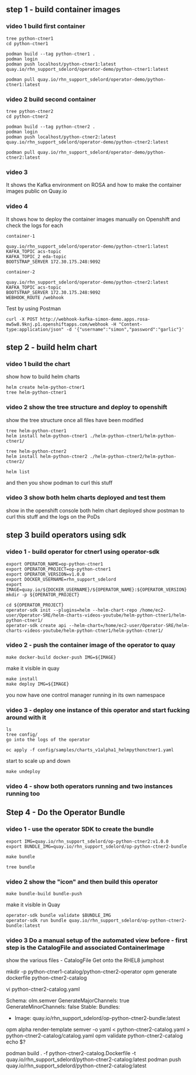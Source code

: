 

## step 1 - build container images

### video 1 build first container
```
tree python-ctner1
cd python-ctner1

podman build --tag python-ctner1 .
podman login
podman push localhost/python-ctner1:latest quay.io/rhn_support_sdelord/operator-demo/python-ctner1:latest

podman pull quay.io/rhn_support_sdelord/operator-demo/python-ctner1:latest
```

### video 2 build second container
```
tree python-ctner2
cd python-ctner2

podman build --tag python-ctner2 .
podman login
podman push localhost/python-ctner2:latest quay.io/rhn_support_sdelord/operator-demo/python-ctner2:latest

podman pull quay.io/rhn_support_sdelord/operator-demo/python-ctner2:latest
```

### video 3 

It shows the Kafka environment on ROSA and how to make the container images public on Quay.io

### video 4


It shows how to deploy the container images manually on Openshift and check the logs for each
```
container-1 

quay.io/rhn_support_sdelord/operator-demo/python-ctner1:latest
KAFKA_TOPIC acs-topic
KAFKA_TOPIC_2 eda-topic
BOOTSTRAP_SERVER 172.30.175.248:9092

container-2 

quay.io/rhn_support_sdelord/operator-demo/python-ctner2:latest
KAFKA_TOPIC acs-topic
BOOTSTRAP_SERVER 172.30.175.248:9092
WEBHOOK_ROUTE /webhook
```
Test by using Postman
```
curl -X POST http://webhook-kafka-simon-demo.apps.rosa-mw5w8.9knj.p1.openshiftapps.com/webhook -H "Content-type:application/json" -d '{"username":"simon","password":"garlic"}'
```

## step 2 - build helm chart

### video 1 build the chart
show how to build helm charts

```
helm create helm-python-ctner1
tree helm-python-ctner1

```

### video 2 show the tree structure and deploy to openshift
show the tree structure once all files have been modified

```
tree helm-python-ctner1
helm install helm-python-ctner1 ./helm-python-ctner1/helm-python-ctner1/

tree helm-python-ctner2
helm install helm-python-ctner2 ./helm-python-ctner2/helm-python-ctner2/

helm list
```

and then you show podman to curl this stuff


### video 3 show both helm charts deployed and test them

show in the openshift console both helm chart deployed
show postman to curl this stuff and the logs on the PoDs


## step 3 build operators using sdk
### video 1 - build operator for ctner1 using operator-sdk

```
export OPERATOR_NAME=op-python-ctner1
export OPERATOR_PROJECT=op-python-ctner1
export OPERATOR_VERSION=v1.0.0
export DOCKER_USERNAME=rhn_support_sdelord
export IMAGE=quay.io/${DOCKER_USERNAME}/${OPERATOR_NAME}:${OPERATOR_VERSION}
mkdir -p ${OPERATOR_PROJECT}

cd ${OPERATOR_PROJECT}
operator-sdk init --plugins=helm --helm-chart-repo /home/ec2-user/Operator-SRE/helm-charts-videos-youtube/helm-python-ctner1/helm-python-ctner1/
operator-sdk create api --helm-chart=/home/ec2-user/Operator-SRE/helm-charts-videos-youtube/helm-python-ctner1/helm-python-ctner1/
```

### video 2 - push the container image of the operator to quay
```
make docker-build docker-push IMG=${IMAGE}
```
make it visible in quay
```
make install
make deploy IMG=${IMAGE}
```
you now have one control manager running in its own namespace

### video 3 - deploy one instance of this operator and start fucking around with it

```
ls
tree config/
go into the logs of the operator

oc apply -f config/samples/charts_v1alpha1_helmpythonctner1.yaml
```
start to scale up and down

```
make undeploy
```

### video 4 - show both operators running and two instances running too



## Step 4 - Do the Operator Bundle

### video 1 - use the operator SDK to create the bundle

```
export IMG=quay.io/rhn_support_sdelord/op-python-ctner2:v1.0.0
export BUNDLE_IMG=quay.io/rhn_support_sdelord/op-python-ctner2-bundle

make bundle

tree bundle
```

### video 2 show the "icon" and then build this operator

```
make bundle-build bundle-push
```
make it visible in Quay

```
operator-sdk bundle validate $BUNDLE_IMG
operator-sdk run bundle quay.io/rhn_support_sdelord/op-python-ctner2-bundle:latest
```

### video 3 Do a manual setup of the automated view before - first step is the CatalogFile and associated ContainerImage

show the various files - CatalogFile
Get onto the RHEL8 jumphost

mkdir -p python-ctner1-catalog/python-ctner2-operator
opm generate dockerfile python-ctner2-catalog

vi python-ctner2-catalog.yaml

Schema: olm.semver
GenerateMajorChannels: true
GenerateMinorChannels: false
Stable:
  Bundles:
  - Image: quay.io/rhn_support_sdelord/op-python-ctner2-bundle:latest

opm alpha render-template semver -o yaml < python-ctner2-catalog.yaml > python-ctner2-catalog/catalog.yaml
opm validate python-ctner2-catalog
echo $?

podman build . -f python-ctner2-catalog.Dockerfile -t quay.io/rhn_support_sdelord/python-ctner2-catalog:latest
podman push quay.io/rhn_support_sdelord/python-ctner2-catalog:latest
